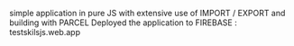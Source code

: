simple application in pure JS with extensive use of IMPORT / EXPORT and building with PARCEL
Deployed the application to FIREBASE :   testskilsjs.web.app
